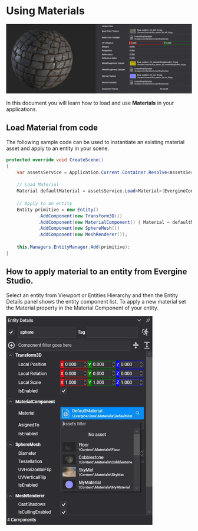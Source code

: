 # Using Materials

![Materials header](images/materials.jpg)

In this document you will learn how to load and use **Materials** in your applications.

## Load Material from code
The following sample code can be used to instantiate an existing material asset and apply to an entity in your scene.
```csharp
protected override void CreateScene()
{
    var assetsService = Application.Current.Container.Resolve<AssetsService>();

    // Load Material
    Material defaultMaterial = assetsService.Load<Material>(EvergineContent.Materials.DefaultMaterial);

    // Apply to an entity
    Entity primitive = new Entity()
            .AddComponent(new Transform3D())
            .AddComponent(new MaterialComponent() { Material = defaultMaterial })
            .AddComponent(new SphereMesh())
            .AddComponent(new MeshRenderer());

    this.Managers.EntityManager.Add(primitive);
}
```

## How to apply material to an entity from Evergine Studio.

Select an entity from Viewport or Entities Hierarchy and then the Entity Details panel shows the entity component list. To apply a new material set the Material property in the Material Component of your entity.

![Material Component](images/ApplyMaterial.jpg)